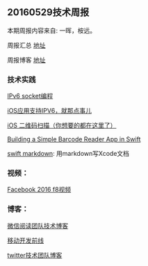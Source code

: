 
## 20160529技术周报

本期周报内容来自: 一晖，桉远。

周报汇总 [地址](https://github.com/BaiduHiDeviOS/iOS-Tech-Weekly)

周报博客 [地址](http://baiduhidevios.github.io/)

### 技术实践

[IPv6 socket编程](https://github.com/WeMobileDev/article/blob/master/IPv6%20socket%E7%BC%96%E7%A8%8B.md)

[iOS应用支持IPV6，就那点事儿](http://www.jianshu.com/p/a6bab07c4062)

[iOS 二维码扫描（你想要的都在这里了）](http://www.jianshu.com/p/1919b240387b)

[Building a Simple Barcode Reader App in Swift](http://www.appcoda.com/simple-barcode-reader-app-swift/)

[swift markdown](http://www.appcoda.com/swift-markdown/): 用markdown写Xcode文档

### 视频：

[Facebook 2016 f8视频](https://developers.facebook.com/videos)


### 博客：

[微信阅读团队技术博客](http://wereadteam.github.io/)

[移动开发前线](http://mobilefrontier.github.io/)

[twitter技术团队博客](https://blog.twitter.com/engineering)
